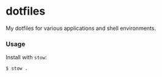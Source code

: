 # dotfiles
My dotfiles for various applications and shell environments.

### Usage
Install with `stow`:

```shell
$ stow .
```
